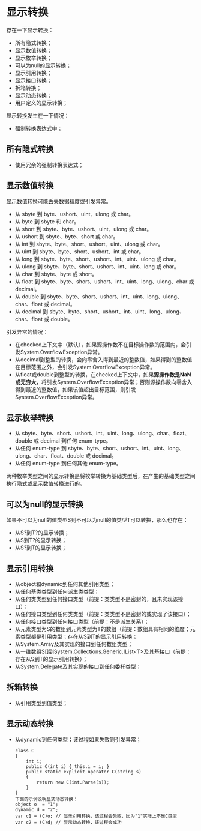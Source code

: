 # 显示转换

存在一下显示转换：

* 所有隐式转换；
* 显示数值转换；
* 显示枚举转换；
* 可以为null的显示转换；
* 显示引用转换；
* 显示接口转换；
* 拆箱转换；
* 显示动态转换；
* 用户定义的显示转换；

显示转换发生在一下情况：

* 强制转换表达式中；

## 所有隐式转换

* 使用冗余的强制转换表达式；

## 显示数值转换

显示数值转换可能丢失数据精度或引发异常。

* 从 sbyte 到 byte、ushort、uint、ulong 或 char。
* 从 byte 到 sbyte 和 char。
* 从 short 到 sbyte、byte、ushort、uint、ulong 或 char。
* 从 ushort 到 sbyte、byte、short 或 char。
* 从 int 到 sbyte、byte、short、ushort、uint、ulong 或 char。
* 从 uint 到 sbyte、byte、short、ushort、int 或 char。
* 从 long 到 sbyte、byte、short、ushort、int、uint、ulong 或 char。
* 从 ulong 到 sbyte、byte、short、ushort、int、uint、long 或 char。
* 从 char 到 sbyte、byte 或 short。
* 从 float 到 sbyte、byte、short、ushort、int、uint、long、ulong、char 或 decimal。
* 从 double 到 sbyte、byte、short、ushort、int、uint、long、ulong、char、float 或 decimal。
* 从 decimal 到 sbyte、byte、short、ushort、int、uint、long、ulong、char、float 或 double。

引发异常的情况：

* 在checked上下文中（默认），如果源操作数不在目标操作数的范围内，会引发System.OverflowException异常。
* 从decimal到整型的转换，会向零舍入得到最近的整数值，如果得到的整数值在目标范围之外，会引发System.OverflowException异常。
* 从float或double到整型的转换，在checked上下文中，如果**源操作数是NaN或无穷大**，将引发System.OverflowException异常；否则源操作数向零舍入得到最近的整数值，如果该值超出目标范围，则引发System.OverflowException异常。

## 显示枚举转换

* 从 sbyte、byte、short、ushort、int、uint、long、ulong、char、float、double 或 decimal 到任何 enum-type。
* 从任何 enum-type 到 sbyte、byte、short、ushort、int、uint、long、ulong、char、float、double 或 decimal。
* 从任何 enum-type 到任何其他 enum-type。

两种枚举类型之间的显示转换是将枚举转换为基础类型后，在产生的基础类型之间执行隐式或显示数值转换进行的。

## 可以为null的显示转换

如果不可以为null的值类型S到不可以为null的值类型T可以转换，那么也存在：

* 从S?到T?的显示转换；
* 从S到T?的显示转换；
* 从S?到T的显示转换；

## 显示引用转换

* 从object和dynamic到任何其他引用类型；
* 从任何基类类型到任何派生类类型；
* 从任何类类型到任何接口类型（前提：类类型不是密封的，且未实现该接口）；
* 从任何接口类型到任何类类型（前提：类类型不是密封的或实现了该接口）；
* 从任何接口类型到任何接口类型（前提：不是派生关系）；
* 从元素类型为S的数组到元素类型为T的数组（前提：数组具有相同的维度；元素类型都是引用类型；存在从S到T的显示引用转换；
* 从System.Array及其实现的接口到任何数组类型；
* 从一维数组S\[\]到System.Collections.Generic.IList&lt;T&gt;及其基接口（前提：存在从S到T的显示引用转换）；
* 从System.Delegate及其实现的接口到任何委托类型；

## 拆箱转换

* 从引用类型到值类型；

## 显示动态转换

* 从dynamic到任何类型；该过程如果失败则引发异常；
  ```
  class C
  {
      int i;
      public C(int i) { this.i = i; }
      public static explicit operator C(string s) 
      {
          return new C(int.Parse(s));
      }
  }
  下面的示例说明显式动态转换：
  object o  = "1";
  dynamic d = "2";
  var c1 = (C)o; // 显示引用转换，该过程会失败，因为"1"实际上不是C类型
  var c2 = (C)d; // 显示动态转换，该过程会成功
  ```

## 



